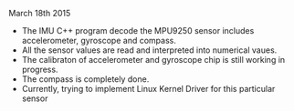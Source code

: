 March 18th 2015
- The IMU C++ program decode the MPU9250 sensor includes accelerometer, gyroscope and compass.
- All the sensor values are read and interpreted into numerical vaues.
- The calibraton of accelerometer and gyroscope chip is still working in progress.
- The compass is completely done.
- Currently, trying to implement Linux Kernel Driver for this particular sensor
